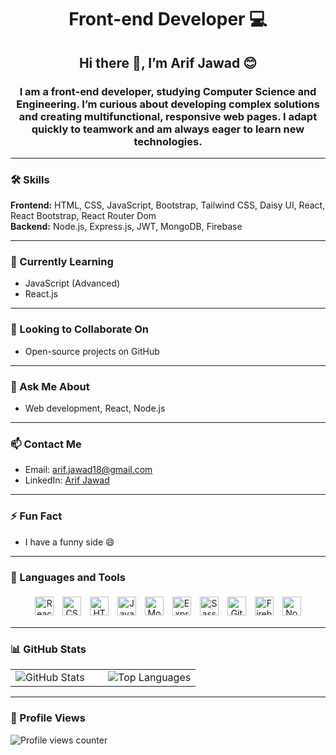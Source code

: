 <h1 align="center">Front-end Developer 💻</h1>

<h2 align="center">Hi there 👋, I’m Arif Jawad 😊</h2>

<h3 align="center">
I am a front-end developer, studying Computer Science and Engineering. I’m curious about developing complex solutions and creating multifunctional, responsive web pages. I adapt quickly to teamwork and am always eager to learn new technologies.
</h3>

---

### 🛠 Skills
**Frontend:** HTML, CSS, JavaScript, Bootstrap, Tailwind CSS, Daisy UI, React, React Bootstrap, React Router Dom  
**Backend:** Node.js, Express.js, JWT, MongoDB, Firebase  

---

### 🌱 Currently Learning
- JavaScript (Advanced)
- React.js

---

### 👯 Looking to Collaborate On
- Open-source projects on GitHub

---

### 💬 Ask Me About
- Web development, React, Node.js

---

### 📫 Contact Me
- Email: [arif.jawad18@gmail.com](mailto:arif.jawad18@gmail.com)  
- LinkedIn: [Arif Jawad](https://www.linkedin.com/in/mohammad-arif-jawad-656aa0182/)

---

### ⚡ Fun Fact
- I have a funny side 😄  

---

### 🔗 Languages and Tools
<div align="center">  
<a href="https://reactjs.org/" target="_blank"><img src="https://profilinator.rishav.dev/skills-assets/react-original-wordmark.svg" alt="React" height="30" style="margin: 5px"/></a>
<a href="https://www.w3schools.com/css/" target="_blank"><img src="https://profilinator.rishav.dev/skills-assets/css3-original-wordmark.svg" alt="CSS3" height="30" style="margin: 5px"/></a>
<a href="https://en.wikipedia.org/wiki/HTML5" target="_blank"><img src="https://profilinator.rishav.dev/skills-assets/html5-original-wordmark.svg" alt="HTML5" height="30" style="margin: 5px"/></a>
<a href="https://www.javascript.com/" target="_blank"><img src="https://profilinator.rishav.dev/skills-assets/javascript-original.svg" alt="JavaScript" height="30" style="margin: 5px"/></a>
<a href="https://www.mongodb.com/" target="_blank"><img src="https://profilinator.rishav.dev/skills-assets/mongodb-original-wordmark.svg" alt="MongoDB" height="30" style="margin: 5px"/></a>
<a href="https://expressjs.com/" target="_blank"><img src="https://profilinator.rishav.dev/skills-assets/express-original-wordmark.svg" alt="Express.js" height="30" style="margin: 5px"/></a>
<a href="https://sass-lang.com/" target="_blank"><img src="https://profilinator.rishav.dev/skills-assets/sass-original.svg" alt="Sass" height="30" style="margin: 5px"/></a>
<a href="https://github.com/" target="_blank"><img src="https://profilinator.rishav.dev/skills-assets/git-scm-icon.svg" alt="Git" height="30" style="margin: 5px"/></a>
<a href="https://firebase.google.com/" target="_blank"><img src="https://profilinator.rishav.dev/skills-assets/firebase.png" alt="Firebase" height="30" style="margin: 5px"/></a>
<a href="https://nodejs.org/" target="_blank"><img src="https://profilinator.rishav.dev/skills-assets/nodejs-original-wordmark.svg" alt="Node.js" height="30" style="margin: 5px"/></a>
</div>

---

### 📊 GitHub Stats
<table>
<tr>
<td valign="top" width="50%">
<img src="https://github-readme-stats.vercel.app/api?username=ArifJawad18&show_icons=true&count_private=true&hide_border=true" alt="GitHub Stats" />
</td>
<td valign="top" width="50%">
<img src="https://github-readme-stats.vercel.app/api/top-langs/?username=ArifJawad18&hide_border=true&layout=compact" alt="Top Languages" />
</td>
</tr>
</table>

---

### 👀 Profile Views
![Profile views counter](https://komarev.com/ghpvc/?username=ArifJawad18&style=flat-square)
